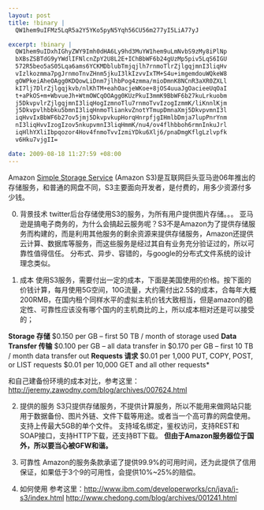 ```yaml
--- 
layout: post
title: !binary |
  QW1hem9uIFMz5LqR5a2Y5YKo5pyN5Yqh56CU56m277yI5LiA77yJ

excerpt: !binary |
  QW1hem9uIDxhIGhyZWY9Imh0dHA6Ly9hd3MuYW1hem9uLmNvbS9zMy8iPlNp
  bXBsZSBTdG9yYWdlIFNlcnZpY2U8L2E+IChBbWF6b24gUzMp5piv5LqS6IGU
  572R5beo5aS05Lqa6ams6YCKMDblubTmjqjlh7rnmoTlrZjlgqjmnI3liqHv
  vIzlkozmma7pgJrnmoTnvZHnm5jkuI3lkIzvvIxTM+S4u+imgemdouWQkeW8
  gOWPkeiAheOAgg0KDQowLiDnm7jlhbPog4zmma/mioDmnK8NCnR3aXR0ZXLl
  kI7lj7DlrZjlgqjkvb/nlKhTM+eahOacjeWKoe+8jOS4uuaJgOacieeUqOaI
  t+aPkOS+m+WbvueJh+WtmOWCqOOAgg0KUzPkuI3mmK9BbWF6b27kuLrkuobm
  j5DkvpvlrZjlgqjmnI3liqHogIzmnoTlu7rnmoTvvIzogIzmmK/liKnnlKjm
  j5Dkvpvlhbbku5bmnI3liqHnmoTliankvZnotYTmupDmnaXmj5DkvpvmnI3l
  iqHvvIxBbWF6b27ov5jmj5DkvpvkupHorqHnrpfjgIHmlbDmja7lupPnrYnm
  nI3liqHvvIzogIzov5nkupvmnI3liqHmmK/nu4/ov4flhbboh6rmnInkuJrl
  iqHlhYXliIbpqozor4Hov4fnmoTvvIzmiYDku6Xlj6/pnaDmgKflgLzlvpfk
  v6Hku7vjgII=

date: 2009-08-18 11:27:59 +08:00
---
```

Amazon <a href="http://aws.amazon.com/s3/">Simple Storage Service</a> (Amazon S3)是互联网巨头亚马逊06年推出的存储服务，和普通的网盘不同，S3主要面向开发者，是付费的，用多少资源付多少钱。

0. 背景技术
twitter后台存储使用S3的服务，为所有用户提供图片存储。。。
亚马逊是搞电子商务的，为什么会搞起云服务呢？S3不是Amazon为了提供存储服务而构建的，而是利用其他服务的剩余资源来提供存储服务，Amazon还提供云计算、数据库等服务，而这些服务是经过其自有业务充分验证过的，所以可靠性值得信任。
分布式、异步、容错的，与google的分布式文件系统的设计理念类似。
<!--more-->
1. 成本
使用S3服务，需要付出一定的成本，下面是美国使用的价格。按下面的价钱计算，每月使用5G空间，10G流量，大约需付出2.5$的成本，合每年大概200RMB，在国内租个同样水平的虚拟主机价钱大致相当，但是amazon的稳定性、可靠性应该没有哪个国内的主机商比的上，所以成本相对还是可以接受的；

<strong>Storage  存储</strong>
$0.150 per GB – first 50 TB / month of storage used
<strong>Data Transfer  传输</strong>
$0.100 per GB – all data transfer in
$0.170 per GB – first 10 TB / month data transfer out
<strong>Requests   请求</strong>
$0.01 per 1,000 PUT, COPY, POST, or LIST requests
$0.01 per 10,000 GET and all other requests*

和自己建备份环境的成本对比，参考这里：<a href="http://jeremy.zawodny.com/blog/archives/007624.html">http://jeremy.zawodny.com/blog/archives/007624.html</a>

2. 提供的服务
S3只提供存储服务，不提供计算服务，所以不能用来做网站只能用于数据备份、图片外链、文件下载等用途。或者当一个高可靠的网盘使用。
支持上传最大5GB的单个文件。
支持域名绑定，鉴权访问，支持REST和SOAP接口，支持HTTP下载，还支持BT下载。
<strong>但由于Amazon服务器位于国外，所以要当心被GFW和谐。</strong>

3. 可靠性
Amazon的服务条款承诺了提供99.9%的可用时间，还为此提供了信用保证，如果低于3个9的可用性，会提供10%~25%的赔偿。

4. 如何使用
参考这里：<a href="http://www.ibm.com/developerworks/cn/java/j-s3/index.html">http://www.ibm.com/developerworks/cn/java/j-s3/index.html</a>
<a href="http://www.chedong.com/blog/archives/001241.html">http://www.chedong.com/blog/archives/001241.html</a>
